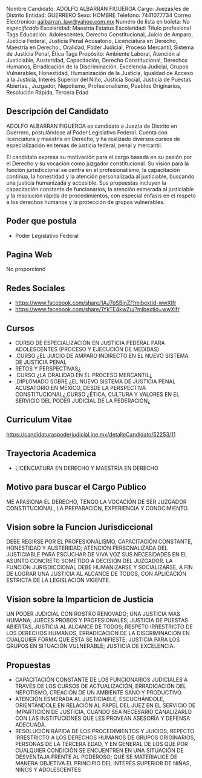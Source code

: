 Nombre Candidato: ADOLFO ALBARRAN FIGUEROA
Cargo: Juezas/es de Distrito
Entidad: GUERRERO
Sexo: HOMBRE
Telefono: 7441077734
Correo Electronico: aalbarran_law@yahoo.com.mx
Numero de lista en boleta: *No especificado*
Escolaridad: Maestría
Estatus Escolaridad: Título profesional
Tags Educación: Adolescentes, Derecho Constitucional, Juicio de Amparo, Justicia Federal, Justicia Penal Acusatorio, Licenciatura en Derecho, Maestría en Derecho., Oralidad, Poder Judicial, Proceso Mercantil, Sistema de Justicia Penal, Ética
Tags Propósito: Ambiente Laboral, Atención al Justiciable, Austeridad, Capacitación, Derecho Constitucional, Derechos Humanos, Erradicación de la Discriminación, Excelencia Judicial, Grupos Vulnerables, Honestidad, Humanización de la Justicia, Igualdad de Acceso a la Justicia, Interés Superior del Niño, Justicia Social, Justicia de Puestas Abiertas., Juzgador, Nepotismo, Profesionalismo, Pueblos Originarios, Resolución Rápida, Tercera Edad


## Descripción del Candidato 

ADOLFO ALBARRAN FIGUEROA es candidato a Juez/a de Distrito en Guerrero, postulándose al Poder Legislativo Federal. Cuenta con licenciatura y maestría en Derecho, y ha realizado diversos cursos de especialización en temas de justicia federal, penal y mercantil.

El candidato expresa su motivación para el cargo basada en su pasión por el Derecho y su vocación como juzgador constitucional. Su visión para la función jurisdiccional se centra en el profesionalismo, la capacitación continua, la honestidad y la atención personalizada al justiciable, buscando una justicia humanizada y accesible. Sus propuestas incluyen la capacitación constante de funcionarios, la atención esmerada al justiciable y la resolución rápida de procedimientos, con especial énfasis en el respeto a los derechos humanos y la protección de grupos vulnerables.


## Poder que postula

- Poder Legislativo Federal


## Pagina Web

No proporcionó


## Redes Sociales

- https://www.facebook.com/share/1AJ7oSBinZ/?mibextid-wwXlfr
- https://www.facebook.com/share/1YkTE4kwZu/?mibextid=wwXlfr


## Cursos

- CURSO DE ESPECIALIZACIÓN EN JUSTICIA FEDERAL PARA ADOLESCENTES (PROCESO Y EJECUCIÓN DE MEDIDAS)
- ,CURSO ¿EL JUICIO DE AMPARO INDIRECTO EN EL NUEVO SISTEMA DE JUSTICIA PENAL
- RETOS Y PERSPECTIVAS¿
- ,CURSO ¿LA ORALIDAD EN EL PROCESO MERCANTIL¿
- ,DIPLOMADO SOBRE ¿EL NUEVO SISTEMA DE JUSTICIA PENAL ACUSATORIO EN MÉXICO, DESDE LA PERSPECTIVA CONSTITUCIONAL¿,CURSO ¿ÉTICA, CULTURA Y VALORES EN EL SERVICIO DEL PODER JUDICIAL DE LA FEDERACIÓN¿


## Curriculum Vitae

https://candidaturaspoderjudicial.ine.mx/detalleCandidato/52253/11


## Trayectoria Academica

- LICENCIATURA EN DERECHO Y MAESTRÍA EN DERECHO


## Motivo para buscar el Cargo Publico

ME APASIONA EL DERECHO, TENGO LA VOCACIÓN DE SER JUZGADOR CONSTITUCIONAL, LA PREPARACIÓN, EXPERIENCIA Y CONOCIMIENTO.


## Vision sobre la Funcion Jurisdiccional

DEBE REGIRSE POR EL PROFESIONALISMO, CAPACITACIÓN CONSTANTE, HONESTIDAD Y AUSTERIDAD; ATENCIÓN PERSONALIZADA DEL JUSTICIABLE PARA ESCUCHAR DE VIVA VOZ SUS NECESIDADES EN EL ASUNTO CONCRETO SOMETIDO A DECISIÓN DEL JUZGADOR. LA FUNCIÓN JURISDICCIONAL DEBE HUMANIZARSE Y SOCIALIZARSE, A FIN DE LOGRAR UNA JUSTICIA AL ALCANCE DE TODOS, CON APLICACIÓN ESTRICTA DE LA LEGISLACIÓN VIGENTE.


## Vision sobre la Imparticion de Justicia

UN PODER JUDICIAL CON ROSTRO RENOVADO; UNA JUSTICIA MAS HUMANA; JUECES PROBOS Y PROFESIONALES; JUSTICIA DE PUESTAS ABIERTAS, JUSTICIA AL ALCANCE DE TODOS; RESPETO IRRESTRICTO DE LOS DERECHOS HUMANOS, ERRADICACIÓN DE LA DISCRIMINACIÓN EN CUALQUIER FORMA QUE ÉSTA SE MANIFIESTE; JUSTICIA PARA LOS GRUPOS EN SITUACIÓN VULNERABLE; JUSTICIA DE EXCELENCIA.


## Propuestas

- CAPACITACIÓN CONSTANTE DE LOS FUNCIONARIOS JUDICIALES A TRAVÉS DE LOS CURSOS DE ACTUALIZACIÓN, ERRADICACIÓN DEL NEPOTISMO, CREACIÓN DE UN AMBIENTE SANO Y PRODUCTIVO.
- ATENCIÓN ESMERADA AL JUSTICIABLE, ESCUCHÁNDOLE, ORIENTÁNDOLE EN RELACIÓN AL PAPEL DEL JUEZ EN EL SERVICIO DE IMPARTICIÓN DE JUSTICIA, CUANDO SEA NECESARIO CANALIZARLO CON LAS INSTITUCIONES QUE LES PROVEAN ASESORÍA Y DEFENSA ADECUADA.
- RESOLUCIÓN RÁPIDA DE LOS PROCEDIMIENTOS Y JUICIOS; REPECTO IRRESTRICTO A LOS DERECHOS HUMANOS DE GRUPOS ORIGINARIOS, PERSONAS DE LA TERCERA EDAD, Y EN GENERAL DE LOS QUE POR CUALQUIER CONDICIÓN SE ENCUENTREN EN UNA SITUACIÓN DE DESVENTAJA FRENTE AL PODEROSO; QUE SE MATERIALICE DE MANERA OBJETIVA EL PRINCIPIO DEL INTERÉS SUPERIOR DE NIÑAS, NIÑOS Y ADOLESCENTES

